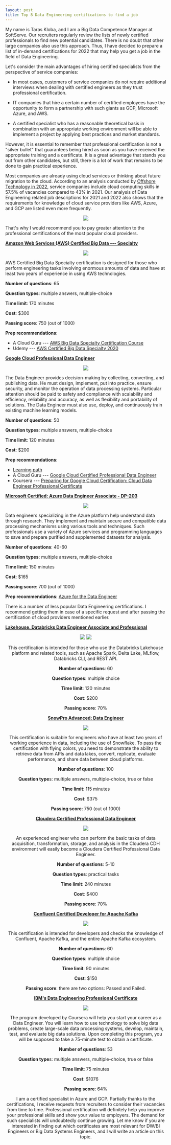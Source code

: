 ```yaml
---
layout: post
title: Top 8 Data Engineering certifications to find a job
---
```


My name is Taras Kloba, and I am a Big Data Competence Manager at
SoftServe. Our recruiters regularly review the lists of newly certified
professionals to find new potential candidates. There is no doubt that
other large companies also use this approach. Thus, I have decided to
prepare a list of in-demand certifications for 2022 that may help you
get a job in the field of Data Engineering.

Let\'s consider the main advantages of hiring certified specialists from
the perspective of service companies:

-   In most cases, customers of service companies do not require
    additional interviews when dealing with certified engineers as they
    trust professional certification.

-   IT companies that hire a certain number of certified employees have
    the opportunity to form a partnership with such giants as GCP,
    Microsoft Azure, and AWS.

-   A certified specialist who has a reasonable theoretical basis in
    combination with an appropriate working environment will be able to
    implement a project by applying best practices and market standards.

However, it is essential to remember that professional certification is
not a \"silver bullet\" that guarantees being hired as soon as you have
received the appropriate training and a certificate. It is a great
advantage that stands you out from other candidates, but still, there is
a lot of work that remains to be done to gain practical experience.

Most companies are already using cloud services or thinking about future
migration to the cloud. According to an analysis conducted by [Offshore
Technology in 2022](https://www.offshore-technology.com/cloud-in-oil-gas/), service companies include cloud computing skills in
57.5% of vacancies compared to 43% in 2021. Our analysis of Data
Engineering related job descriptions for 2021 and 2022 also shows that
the requirements for knowledge of cloud service providers like AWS,
Azure, and GCP are listed even more frequently.

<p align="center">
   <img src="/imgs/top-8-data-engineering-certifications/image1.png" />
</p>

That\'s why I would recommend you to pay greater attention to the
professional certifications of the most popular cloud providers.

[**Amazon Web Services (AWS) Certified Big Data ---
Specialty**](https://aws.amazon.com/certification/certified-big-data-specialty/)

<p align="center">
  <img src="/imgs/top-8-data-engineering-certifications/image2.png" />
</p>

AWS Certified Big Data Specialty certification is designed for those who
perform engineering tasks involving enormous amounts of data and have at
least two years of experience in using AWS technologies.

**Number of questions**: 65

**Question types**: multiple answers, multiple-choice

**Time limit**: 170 minutes

**Cost**: \$300

**Passing score**: 750 (out of 1000)

**Prep recommendations**:
-   A Cloud Guru --- [AWS Big Data Specialty Certification
    Course](https://acloudguru.com/course/aws-certified-big-data-specialty)
-   Udemy --- [AWS Certified Big Data Specialty
    2020](https://www.udemy.com/course/aws-data-analytics/)


[**Google Cloud Professional Data Engineer**](https://cloud.google.com/certification/data-engineer)

<p align="center">
  <img src="/imgs/top-8-data-engineering-certifications/image3.png" />
</p>

The Data Engineer provides decision-making by collecting, converting,
and publishing data. He must design, implement, put into practice,
ensure security, and monitor the operation of data processing systems.
Particular attention should be paid to safety and compliance with
scalability and efficiency, reliability and accuracy, as well as
flexibility and portability of solutions. The Data Engineer must also
use, deploy, and continuously train existing machine learning models.

**Number of questions**: 50

**Question types**: multiple answers, multiple-choice

**Time limit**: 120 minutes

**Cost**: \$200

**Prep recommendations**:
-   [Learning
    path](https://cloud.google.com/training/data-engineering-and-analytics#data-engineer-learning-path)
-   A Cloud Guru --- [Google Cloud Certified Professional Data
    Engineer](https://acloudguru.com/course/google-cloud-certified-professional-data-engineer-la)
-   Coursera --- [Preparing for Google Cloud Certification: Cloud Data
    Engineer Professional
    Certificate](https://www.coursera.org/professional-certificates/gcp-data-engineering)

[**Microsoft Certified: Azure Data Engineer Associate - DP-203**](https://docs.microsoft.com/en-us/learn/certifications/exams/dp-203)

<p align="center">
  <img src="/imgs/top-8-data-engineering-certifications/image4.png" />
</p>

Data engineers specializing in the Azure platform help understand data
through research. They implement and maintain secure and compatible data
processing mechanisms using various tools and techniques. Such
professionals use a variety of Azure services and programming languages
to save and prepare purified and supplemented datasets for analysis.

**Number of questions**: 40-60

**Question types**: multiple answers, multiple-choice

**Time limit**: 150 minutes

**Cost**: \$165

**Passing score**: 700 (out of 1000)

**Prep recommendations**: [Azure for the Data
Engineer](https://docs.microsoft.com/en-us/learn/paths/azure-for-the-data-engineer/)

There is a number of less popular Data Engineering certifications. I
recommend getting them in case of a specific request and after passing
the certification of cloud providers mentioned earlier.

[**Lakehouse. Databricks Data Engineer Associate and
Professional**](https://databricks.com/learn/certification#data-engineer)

<div id="images" style="text-align:center;">
  <img src="/imgs/top-8-data-engineering-certifications/image5.png" style="display: inline-block; margin-left: auto; margin-right: auto;" />
  <img src="/imgs/top-8-data-engineering-certifications/image6.png" style="display: inline-block; margin-left: auto; margin-right: auto;" />
</p>

This certification is intended for those who use the Databricks
Lakehouse platform and related tools, such as Apache Spark, Delta Lake,
MLflow, Databricks CLI, and REST API.

**Number of questions**: 60

**Question types**: multiple choice

**Time limit**: 120 minutes

**Cost**: \$200

**Passing score**: 70%

[**SnowPro Advanced: Data Engineer**](https://www.snowflake.com/certifications/)

<p align="center">
  <img src="/imgs/top-8-data-engineering-certifications/image7.png" />
</p>

This certification is suitable for engineers who have at least two years
of working experience in data, including the use of Snowflake. To pass
the certification with flying colors, you need to demonstrate the
ability to retrieve data from APIs and data lakes, convert, replicate,
evaluate performance, and share data between cloud platforms.

**Number of questions**: 100

**Question type**s: multiple answers, multiple-choice, true or false

**Time limit**: 115 minutes

**Cost**: \$375

**Passing score**: 750 (out of 1000)

[**Cloudera Certified Professional Data Engineer**](https://www.cloudera.com/about/training/certification/cdhhdp-certification/ccp-data-engineer.html)

<p align="center">
  <img src="/imgs/top-8-data-engineering-certifications/image8.png" />
</p>

An experienced engineer who can perform the basic tasks of data
acquisition, transformation, storage, and analysis in the Cloudera CDH
environment will easily become a Cloudera Certified Professional Data
Engineer.

**Number of questions**: 5-10

**Question types**: practical tasks

**Time limit**: 240 minutes

**Cost**: \$400

**Passing score**: 70%

[**Confluent Certified Developer for Apache Kafka**](https://www.confluent.io/certification/#faqs)

<p align="center">
  <img src="/imgs/top-8-data-engineering-certifications/image9.png" />
</p>

This certification is intended for developers and checks the knowledge
of Confluent, Apache Kafka, and the entire Apache Kafka ecosystem.

**Number of questions**: 60

**Question types**: multiple choice

**Time limit**: 90 minutes

**Cost**: \$150

**Passing score**: there are two options: Passed and Failed.

[**IBM\'s Data Engineering Professional Certificate**](https://www.edx.org/professional-certificate/ibm-data-engineering)

<p align="center">
  <img src="/imgs/top-8-data-engineering-certifications/image10.png" />
</p>

The program developed by Coursera will help you start your career as a
Data Engineer. You will learn how to use technology to solve big data
problems, create large-scale data processing systems, develop, maintain,
test, and evaluate big data solutions. Upon completing this program, you
will be supposed to take a 75-minute test to obtain a certificate.

**Number of questions**: 53

**Question type**s: multiple answers, multiple-choice, true or false

**Time limit**: 75 minutes

**Cost**: \$1076

**Passing score**: 64%

I am a certified specialist in Azure and GCP. Partially thanks to the
certifications, I receive requests from recruiters to consider their
vacancies from time to time. Professional certification will definitely
help you improve your professional skills and show your value to
employers. The demand for such specialists will undoubtedly continue
growing. Let me know if you are interested in finding out which
certificates are most relevant for DW/BI Engineers or Big Data Systems
Engineers, and I will write an article on this topic.
